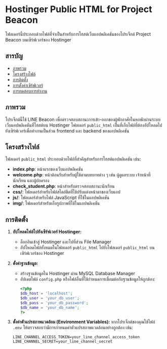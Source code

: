 # Hostinger Public HTML for Project Beacon

โฟลเดอร์นี้ประกอบด้วยไฟล์ที่จำเป็นสำหรับการโฮสต์เว็บแอปพลิเคชันของโปรเจ็กต์ Project Beacon บนเซิร์ฟเวอร์ของ Hostinger

## สารบัญ
- [ภาพรวม](#ภาพรวม)
- [โครงสร้างไฟล์](#โครงสร้างไฟล์)
- [การติดตั้ง](#การติดตั้ง)
- [การตั้งค่าเซิร์ฟเวอร์](#การตั้งค่าเซิร์ฟเวอร์)
- [การทดสอบการทำงาน](#การทดสอบการทำงาน)

## ภาพรวม
โปรเจ็กต์นี้ใช้ LINE Beacon เพื่อตรวจสอบสถานะการเข้า-ออกของผู้พักอาศัยในหอพักผ่านระบบเว็บแอปพลิเคชันที่โฮสต์บน Hostinger โฟลเดอร์ `public_html` เป็นที่เก็บไฟล์ที่ต้องอัปโหลดไปยังเซิร์ฟเวอร์เพื่อทำงานเป็นส่วน frontend และ backend ของแอปพลิเคชัน

## โครงสร้างไฟล์

โฟลเดอร์ `public_html` ประกอบด้วยไฟล์ที่สำคัญสำหรับการโฮสต์แอปพลิเคชัน เช่น:
- **index.php**: หน้าแรกของเว็บแอปพลิเคชัน
- **welcome.php**: หน้าต้อนรับสำหรับผู้ใช้ตามบทบาทต่าง ๆ เช่น ผู้ดูแลระบบ เจ้าหน้าที่ นักเรียน และผู้ปกครอง
- **check_student.php**: หน้าสำหรับตรวจสอบสถานะนักเรียน
- **css/**: โฟลเดอร์สำหรับไฟล์สไตล์ชีตที่ใช้ปรับแต่งหน้าตาของเว็บแอป
- **js/**: โฟลเดอร์สำหรับไฟล์ JavaScript ที่ใช้ในแอปพลิเคชัน
- **img/**: โฟลเดอร์สำหรับเก็บรูปภาพที่ใช้ในแอปพลิเคชัน

## การติดตั้ง

1. **อัปโหลดไฟล์ไปยังเซิร์ฟเวอร์ Hostinger:**
   - ล็อกอินเข้าสู่ Hostinger และไปที่ส่วน File Manager
   - อัปโหลดไฟล์ทั้งหมดในโฟลเดอร์ `public_html` ไปยังโฟลเดอร์ `public_html` บนเซิร์ฟเวอร์ของ Hostinger

2. **ตั้งค่าฐานข้อมูล:**
   - สร้างฐานข้อมูลใน Hostinger ผ่าน MySQL Database Manager
   - อัปเดตไฟล์ `config.php` หรือไฟล์อื่นที่ใช้กำหนดการเชื่อมต่อกับฐานข้อมูลให้ถูกต้อง:
     ```php
     <?php
     $db_host = 'localhost';
     $db_user = 'your_db_user';
     $db_pass = 'your_db_password';
     $db_name = 'your_db_name';
     ?>
     ```

3. **ตั้งค่าตัวแปรสภาพแวดล้อม (Environment Variables):**
   หากโปรเจ็กต์ของคุณใช้ไฟล์ `.env` ให้ตรวจสอบว่ามีการกำหนดค่าตัวแปรสภาพแวดล้อมอย่างถูกต้อง เช่น:
   ```env
   LINE_CHANNEL_ACCESS_TOKEN=your_line_channel_access_token
   LINE_CHANNEL_SECRET=your_line_channel_secret
